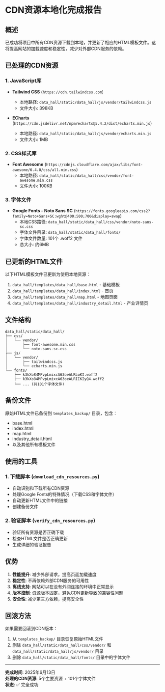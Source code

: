 # CDN资源本地化完成报告

## 概述

已成功将项目中所有CDN资源下载到本地，并更新了相应的HTML模板文件。这将提高网站的加载速度和稳定性，减少对外部CDN服务的依赖。

## 已处理的CDN资源

### 1. JavaScript库
- **Tailwind CSS** (`https://cdn.tailwindcss.com`)
  - 本地路径: `data_hall/static/data_hall/js/vendor/tailwindcss.js`
  - 文件大小: 398KB

- **ECharts** (`https://cdn.jsdelivr.net/npm/echarts@5.4.2/dist/echarts.min.js`)
  - 本地路径: `data_hall/static/data_hall/js/vendor/echarts.min.js`
  - 文件大小: 1MB

### 2. CSS样式库
- **Font Awesome** (`https://cdnjs.cloudflare.com/ajax/libs/font-awesome/6.4.0/css/all.min.css`)
  - 本地路径: `data_hall/static/data_hall/css/vendor/font-awesome.min.css`
  - 文件大小: 100KB

### 3. 字体文件
- **Google Fonts - Noto Sans SC** (`https://fonts.googleapis.com/css2?family=Noto+Sans+SC:wght@400;500;700&display=swap`)
  - 本地CSS路径: `data_hall/static/data_hall/css/vendor/noto-sans-sc.css`
  - 字体文件目录: `data_hall/static/data_hall/fonts/`
  - 字体文件数量: 101个 .woff2 文件
  - 总大小: 约6MB

## 已更新的HTML文件

以下HTML模板文件已更新为使用本地资源：

1. `data_hall/templates/data_hall/base.html` - 基础模板
2. `data_hall/templates/data_hall/index.html` - 首页
3. `data_hall/templates/data_hall/map.html` - 地图页面
4. `data_hall/templates/data_hall/industry_detail.html` - 产业详情页

## 文件结构

```
data_hall/static/data_hall/
├── css/
│   └── vendor/
│       ├── font-awesome.min.css
│       └── noto-sans-sc.css
├── js/
│   └── vendor/
│       ├── tailwindcss.js
│       └── echarts.min.js
└── fonts/
    ├── k3kXo84MPvpLmixcA63oeALRLoKI.woff2
    ├── k3kXo84MPvpLmixcA63oeALRIIKIyQ4.woff2
    └── ... (共101个字体文件)
```

## 备份文件

原始HTML文件已备份到 `templates_backup/` 目录，包含：
- base.html
- index.html
- map.html
- industry_detail.html
- 以及其他所有模板文件

## 使用的工具

### 1. 下载脚本 (`download_cdn_resources.py`)
- 自动识别和下载所有CDN资源
- 处理Google Fonts的特殊情况（下载CSS和字体文件）
- 自动更新HTML文件中的链接
- 创建备份文件

### 2. 验证脚本 (`verify_cdn_resources.py`)
- 验证所有资源是否正确下载
- 检查HTML文件是否正确更新
- 生成详细的验证报告

## 优势

1. **性能提升**: 减少外部请求，提高页面加载速度
2. **稳定性**: 不再依赖外部CDN服务的可用性
3. **离线支持**: 网站可以在没有外网连接的环境中正常显示
4. **版本控制**: 资源版本固定，避免CDN更新导致的兼容性问题
5. **安全性**: 减少第三方依赖，提高安全性


## 回滚方法

如果需要回滚到CDN版本：
1. 从 `templates_backup/` 目录恢复原始HTML文件
2. 删除 `data_hall/static/data_hall/css/vendor/` 和 `data_hall/static/data_hall/js/vendor/` 目录
3. 删除 `data_hall/static/data_hall/fonts/` 目录中的字体文件

---

**完成时间**: 2025年6月13日  
**处理的CDN资源**: 5个主要资源 + 101个字体文件  
**状态**: ✅ 完全成功 